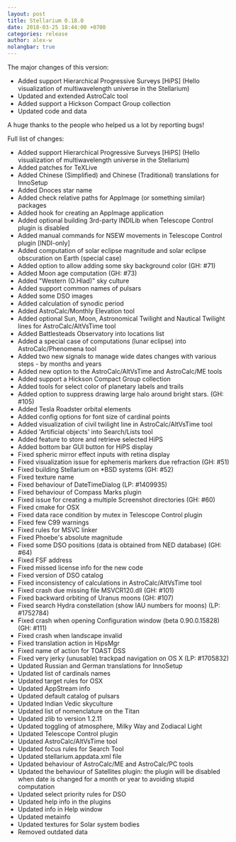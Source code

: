 ```yaml
---
layout: post
title: Stellarium 0.18.0
date: 2018-03-25 18:44:00 +0700
categories: release
author: alex-w
nolangbar: true
---
```

The major changes of this version:
- Added support Hierarchical Progressive Surveys [HiPS] (Hello visualization of multiwavelength universe in the Stellarium)
- Updated and extended AstroCalc tool
- Added support a Hickson Compact Group collection
- Updated code and data

A huge thanks to the people who helped us a lot by reporting bugs!

Full list of changes:
- Added support Hierarchical Progressive Surveys [HiPS] (Hello visualization of multiwavelength universe in the Stellarium)
- Added patches for TeXLive
- Added Chinese (Simplified) and Chinese (Traditional) translations for InnoSetup
- Added Dnoces star name
- Added check relative paths for AppImage (or something similar) packages
- Added hook for creating an AppImage application
- Added optional building 3rd-party INDILib when Telescope Control plugin is disabled
- Added manual commands for NSEW movements in Telescope Control plugin [INDI-only]
- Added computation of solar eclipse magnitude and solar eclipse obscuration on Earth (special case)
- Added option to allow adding some sky background color (GH: #71)
- Added Moon age computation (GH: #73)
- Added "Western (O.Hlad)" sky culture
- Added support common names of pulsars
- Added some DSO images
- Added calculation of synodic period
- Added AstroCalc/Monthly Elevation tool
- Added optional Sun, Moon, Astronomical Twilight and Nautical Twilight lines for AstroCalc/AltVsTime tool
- Added Battlesteads Observatory into locations list
- Added a special case of computations (lunar eclipse) into AstroCalc/Phenomena tool
- Added two new signals to manage wide dates changes with various steps - by months and years
- Added new option to the AstroCalc/AltVsTime and AstroCalc/ME tools
- Added support a Hickson Compact Group collection
- Added tools for select color of planetary labels and trails
- Added option to suppress drawing large halo around bright stars. (GH: #105)
- Added Tesla Roadster orbital elements
- Added config options for font size of cardinal points
- Added visualization of civil twilight line in AstroCalc/AltVsTime tool
- Added 'Artificial objects' into Search/Lists tool
- Added feature to store and retrieve selected HiPS
- Added bottom bar GUI button for HiPS display
- Fixed spheric mirror effect inputs with retina display
- Fixed visualization issue for ephemeris markers due refraction (GH: #51)
- Fixed building Stellarium on *BSD systems (GH: #52)
- Fixed texture name
- Fixed behaviour of DateTimeDialog (LP: #1409935)
- Fixed behaviour of Compass Marks plugin
- Fixed issue for creating a multiple Screenshot directories (GH: #60)
- Fixed cmake for OSX
- Fixed data race condition by mutex in Telescope Control plugin
- Fixed few C99 warnings
- Fixed rules for MSVC linker
- Fixed Phoebe's absolute magnitude
- Fixed some DSO positions (data is obtained from NED database) (GH: #64)
- Fixed FSF address
- Fixed missed license info for the new code
- Fixed version of DSO catalog
- Fixed inconsistency of calculations in AstroCalc/AltVsTime tool
- Fixed crash due missing file MSVCR120.dll (GH: #101)
- Fixed backward orbiting of Uranus moons (GH: #107)
- Fixed search Hydra constellation (show IAU numbers for moons) (LP: #1752784)
- Fixed crash when opening Configuration window (beta 0.90.0.15828) (GH: #111)
- Fixed crash when landscape invalid
- Fixed translation action in HipsMgr
- Fixed name of action for TOAST DSS
- Fixed very jerky (unusable) trackpad navigation on OS X (LP: #1705832)
- Updated Russian and German translations for InnoSetup
- Updated list of cardinals names
- Updated target rules for OSX
- Updated AppStream info
- Updated default catalog of pulsars
- Updated Indian Vedic skyculture
- Updated list of nomenclature on the Titan
- Updated zlib to version 1.2.11
- Updated toggling of atmosphere, Milky Way and Zodiacal Light
- Updated Telescope Control plugin
- Updated AstroCalc/AltVsTime tool
- Updated focus rules for Search Tool
- Updated stellarium.appdata.xml file
- Updated behaviour of AstroCalc/ME and AstroCalc/PC tools
- Updated the behaviour of Satellites plugin: the plugin will be disabled when date is changed for a month or year to avoiding stupid computation
- Updated select priority rules for DSO
- Updated help info in the plugins
- Updated info in Help window
- Updated metainfo
- Updated textures for Solar system bodies
- Removed outdated data